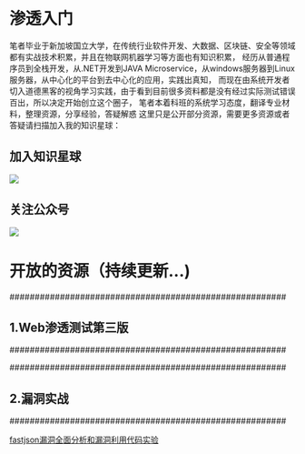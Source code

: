 # 渗透入门
笔者毕业于新加坡国立大学，在传统行业软件开发、大数据、区块链、安全等领域都有实战技术积累，并且在物联网机器学习等方面也有知识积累，
经历从普通程序员到全栈开发，从.NET开发到JAVA Microservice，从windows服务器到Linux服务器，从中心化的平台到去中心化的应用，实践出真知，
而现在由系统开发者切入道德黑客的视角学习实践，由于看到目前很多资料都是没有经过实际测试错误百出，所以决定开始创立这个圈子，
笔者本着科班的系统学习态度，翻译专业材料，整理资源，分享经验，答疑解惑
这里只是公开部分资源，需要更多资源或者答疑请扫描加入我的知识星球：

## 加入知识星球

![](/resources/images/zhishixingqiu.jpg)

## 关注公众号

![](/resources/images/weixin_qrcode.jpg)

# 开放的资源（持续更新...)

#######################################################
## 1.Web渗透测试第三版
#######################################################
 
 
 
#######################################################
## 2.漏洞实战
#######################################################

[fastjson漏洞全面分析和漏洞利用代码实验](https://github.com/lyhistory/RemoteCodeExecution)
